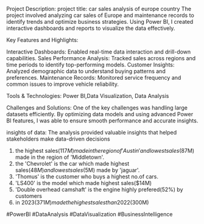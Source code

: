Project Description:
project title: 
car sales analysis of europe country
The project involved analyzing car sales of Europe and maintenance records to identify trends and 
optimize business strategies. Using Power BI, I created interactive dashboards and reports to visualize the data effectively.

Key Features and Highlights:

Interactive Dashboards: Enabled real-time data interaction and drill-down capabilities.
Sales Performance Analysis: Tracked sales across regions and time periods to identify top-performing models.
Customer Insights: Analyzed demographic data to understand buying patterns and preferences.
Maintenance Records: Monitored service frequency and common issues to improve vehicle reliability.

Tools & Technologies: Power BI,Data Visualization, Data Analysis

Challenges and Solutions:
One of the key challenges was handling large datasets efficiently. By optimizing data models and
using advanced Power BI features, I was able to ensure smooth performance and accurate insights.

insights of data:
The analysis provided valuable insights that helped stakeholders make data-driven decisions
1) the highest sales($117M) made  in the region of 'Austin' and lowest sales($87M) made in the region of 'Middletown'.
2) the 'Chevrolet' is the car which made highest sales($48M) and lowest sales($5M) made by 'jaguar'.
3) 'Thomus' is the customer who buys a highest no.of cars.
4) 'LS400' is the model which made highest sales($14M)
5) 'Double overhead camshaft' is the engine highly prefered(52%) by customers
6) in 2023($371M) made the highest sales than 2022($300M)

#PowerBI #DataAnalysis  #DataVisualization #BusinessIntelligence

